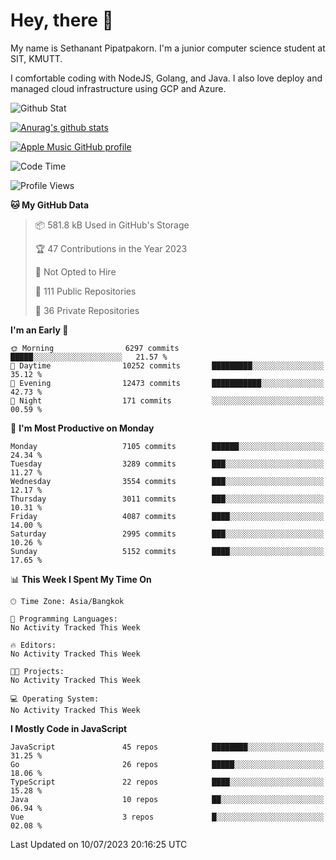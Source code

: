 # Hey, there 🙌
My name is Sethanant Pipatpakorn. I'm a junior computer science student at SIT, KMUTT.

I comfortable coding with NodeJS, Golang, and Java. I also love deploy and managed cloud infrastructure using GCP and Azure.

![Github Stat](https://github-profile-summary-cards.vercel.app/api/cards/profile-details?username=thetkpark&theme=dracula)

[![Anurag's github stats](https://github-readme-stats.vercel.app/api?username=thetkpark&count_private=true&show_icons=true&theme=tokyonight)](https://github.com/anuraghazra/github-readme-stats)

[![Apple Music GitHub profile](https://apple-music-github-profile.rayriffy.com/theme/light.svg?uid=000347.6120fcbefcb74cd59d65c108cc315787.1333)](https://github.com/rayriffy/apple-music-github-profile)

<!--START_SECTION:waka-->
![Code Time](http://img.shields.io/badge/Code%20Time-1%2C015%20hrs%2019%20mins-blue)

![Profile Views](http://img.shields.io/badge/Profile%20Views-0-blue)

**🐱 My GitHub Data** 

> 📦 581.8 kB Used in GitHub's Storage 
 > 
> 🏆 47 Contributions in the Year 2023
 > 
> 🚫 Not Opted to Hire
 > 
> 📜 111 Public Repositories 
 > 
> 🔑 36 Private Repositories 
 > 
**I'm an Early 🐤** 

```text
🌞 Morning                6297 commits        █████░░░░░░░░░░░░░░░░░░░░   21.57 % 
🌆 Daytime                10252 commits       █████████░░░░░░░░░░░░░░░░   35.12 % 
🌃 Evening                12473 commits       ███████████░░░░░░░░░░░░░░   42.73 % 
🌙 Night                  171 commits         ░░░░░░░░░░░░░░░░░░░░░░░░░   00.59 % 
```
📅 **I'm Most Productive on Monday** 

```text
Monday                   7105 commits        ██████░░░░░░░░░░░░░░░░░░░   24.34 % 
Tuesday                  3289 commits        ███░░░░░░░░░░░░░░░░░░░░░░   11.27 % 
Wednesday                3554 commits        ███░░░░░░░░░░░░░░░░░░░░░░   12.17 % 
Thursday                 3011 commits        ███░░░░░░░░░░░░░░░░░░░░░░   10.31 % 
Friday                   4087 commits        ████░░░░░░░░░░░░░░░░░░░░░   14.00 % 
Saturday                 2995 commits        ███░░░░░░░░░░░░░░░░░░░░░░   10.26 % 
Sunday                   5152 commits        ████░░░░░░░░░░░░░░░░░░░░░   17.65 % 
```


📊 **This Week I Spent My Time On** 

```text
🕑︎ Time Zone: Asia/Bangkok

💬 Programming Languages: 
No Activity Tracked This Week

🔥 Editors: 
No Activity Tracked This Week

🐱‍💻 Projects: 
No Activity Tracked This Week

💻 Operating System: 
No Activity Tracked This Week
```

**I Mostly Code in JavaScript** 

```text
JavaScript               45 repos            ████████░░░░░░░░░░░░░░░░░   31.25 % 
Go                       26 repos            █████░░░░░░░░░░░░░░░░░░░░   18.06 % 
TypeScript               22 repos            ████░░░░░░░░░░░░░░░░░░░░░   15.28 % 
Java                     10 repos            ██░░░░░░░░░░░░░░░░░░░░░░░   06.94 % 
Vue                      3 repos             █░░░░░░░░░░░░░░░░░░░░░░░░   02.08 % 
```




 Last Updated on 10/07/2023 20:16:25 UTC
<!--END_SECTION:waka-->
